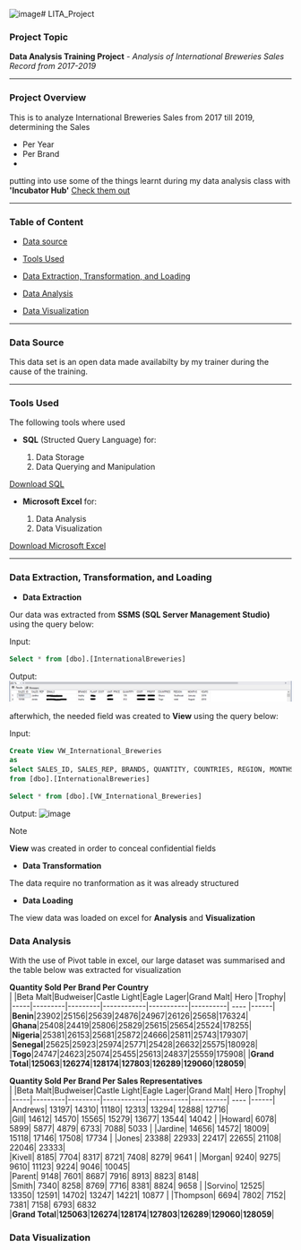 ![image](https://github.com/user-attachments/assets/cb7041e2-55d4-46bb-8251-6f7e269d46e3)# LITA_Project

### Project Topic
**Data Analysis Training Project** - *Analysis of International Breweries Sales Record from 2017-2019*

-----------------------

### Project Overview
This is to analyze International Breweries Sales from 2017 till 2019, determining the Sales
- Per Year
- Per Brand
- 
putting into use some of the things learnt during my data analysis class with **'Incubator Hub'**   [Check them out](https://theincubatorng.org/)

 ------------------------
 
### Table of Content

- [Data source](#Data-source)

- [Tools Used](#Tools-Used)

- [Data Extraction, Transformation, and Loading](#Data-Extraction-Transformation-and-Loading)

- [Data Analysis](#Data-Analysis)

- [Data Visualization](#Data-Visualization)

-------------------------------------------------------------

### Data Source

This data set is an open data made availabilty by my trainer during the cause of the training.

-----------------------------------------------------------------

### Tools Used

The following tools where used

- **SQL** (Structed Query Language) for:

    1. Data Storage
    2. Data Querying and Manipulation

[Download SQL](https://www.microsoft.com/en-us/sql-server/sql-server-downloads)

 - **Microsoft Excel** for:

    1. Data Analysis
    2. Data Visualization

[Download Microsoft Excel](https://microsoft-excel-2016.en.download.it/#google_vignette)

------------------------

### Data Extraction, Transformation, and Loading

- **Data Extraction**

Our data was extracted from **SSMS (SQL Server Management Studio)** using the query below:

Input:
```SQL 
Select * from [dbo].[InternationalBreweries]
```

Output:
![Image](https://github.com/A-Odunayo/LITA_Project/blob/main/International%20Brewery%20Data%20Output.PNG)

afterwhich, the needed field was created to **View** using the query below:

Input:
```SQL 
Create View VW_International_Breweries
as
Select SALES_ID, SALES_REP, BRANDS, QUANTITY, COUNTRIES, REGION, MONTHS, YEARS
from [dbo].[InternationalBreweries]
```

```SQL
Select * from [dbo].[VW_International_Breweries]
```

Output:
![image](https://github.com/user-attachments/assets/746da6e6-d8c9-4f2d-a491-0afa1ae3ebb2)

> [!Note]
> **View** was created in order to conceal confidential fields

- **Data Transformation**

The data require no tranformation as it was already structured

- **Data Loading**

The view data was loaded on excel for **Analysis** and **Visualization**

### Data Analysis

With the use of Pivot table in excel, our large dataset was summarised and the table below was extracted for visualization

**Quantity Sold Per Brand Per Country**					
|     |Beta Malt|Budweiser|Castle Light|Eagle Lager|Grand Malt| Hero |Trophy|
|-----|---------|---------|------------|-----------|----------| ---- |------|
|**Benin**|23902|25156|25639|24876|24967|26126|25658|176324|
|**Ghana**|25408|24419|25806|25829|25615|25654|25524|178255|
|**Nigeria**|25381|26153|25681|25872|24666|25811|25743|179307|
|**Senegal**|25625|25923|25974|25771|25428|26632|25575|180928|
|**Togo**|24747|24623|25074|25455|25613|24837|25559|175908|
|**Grand Total**|**125063**|**126274**|**128174**|**127803**|**126289**|**129060**|**128059**|

**Quantity Sold Per Brand Per Sales Representatives**						
|     |Beta Malt|Budweiser|Castle Light|Eagle Lager|Grand Malt| Hero |Trophy|
|-----|---------|---------|------------|-----------|----------| ---- |------|
|Andrews|	13197|	14310|	11180|	12313|	13294|	12888|	12716|	
|Gill| 14612|	14570|	15565|	15279|	13677|	13544|	14042	|
|Howard|	6078|	5899|	5877|	4879|	6733|	7088|	5033	|
|Jardine|	14656|	14572|	18009|	15118|	17146|	17508|	17734	|
|Jones|	23388|	22933|	22417|	22655|	21108|	22046|	23333|	
|Kivell|	8185|	7704|	8317|	8721|	7408|	8279|	9641	|
|Morgan|	9240|	9275|	9610|	11123|	9224|	9046|	10045|	
|Parent|	9148|	7601|	8687|	7916|	8913|	8823|	8148|	
|Smith|	7340|	8258|	8769|	7716|	8381|	8824|	9658	|
|Sorvino|	12525|	13350|	12591|	14702|	13247|	14221|	10877	|
|Thompson|	6694|	7802|	7152|	7381|	7158|	6793|	6832	
|**Grand Total**|**125063**|**126274**|**128174**|**127803**|**126289**|**129060**|**128059**|


### Data Visualization





